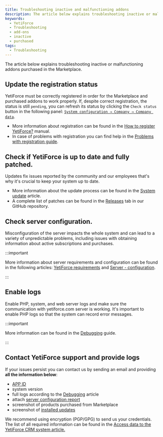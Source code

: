 ```yaml
---
title: Troubleshooting inactive and malfunctioning addons
description: The article below explains troubleshooting inactive or malfunctioning addons purchased in the Marketplace.
keywords:
  - YetiForce
  - Troubleshooting
  - add-ons
  - inactive
  - purchased
tags:
  - Troubleshooting
---
```


The article below explains troubleshooting inactive or malfunctioning addons purchased in the Marketplace.

## Update the registration status

YetiForce must be correctly registered in order for the Marketplace and purchased addons to work properly. If, despite correct registration, the status is still `pending`, you can refresh its status by clicking the `Check status` button in the following panel: [`System configuration → Company → Company data`](/administrator-guides/company/company-details/#check-status).

- More information about registration can be found in the [How to register YetiForce?](/administrator-guides/company/company-details/#how-to-register-yetiforce) manual.
- In case of problems with registration you can find help in the [Problems with registration guide](/administrator-guides/company/problems-with-system-registration/).

## Check if YetiForce is up to date and fully patched.

Updates fix issues reported by the community and our employees that's why it's crucial to keep your system up to date.

- More information about the update process can be found in the [System update](/administrator-guides/logs/updates/) article.
- A complete list of patches can be found in the [Releases](https://github.com/YetiForceCompany/YetiForceCRM/releases) tab in our GitHub repository.

## Check server configuration.

Misconfiguration of the server impacts the whole system and can lead to a variety of unpredictable problems, including issues with obtaining information about active subscriptions and purchases.

:::important

More information about server requirements and configuration can be found in the following articles: [YetiForce requirements](/introduction/requirements/) and [Server - configuration](/administrator-guides/logs/server-configuration).

:::

## Enable logs

Enable PHP, system, and web server logs and make sure the communication with yetiforce.com server is working. It's important to enable PHP logs so that the system can record error messages.

:::important

More information can be found in the [Debugging](/developer-guides/debug) guide.

:::

## Contact YetiForce support and provide logs

If your issues persist you can contact us by sending an email and providing **all the information below**:

- [APP ID](/administrator-guides/app-id/)
- system version
- full logs according to the [Debugging](/developer-guides/debug) article
- attach [server configuration report](/administrator-guides/logs/server-configuration/#download-configuration)
- screenshot of products purchased from Marketplace
- screenshot of [installed updates](/administrator-guides/logs/updates/#activities-during-the-update)

We recommend using encryption (PGP/GPG) to send us your credentials. The list of all required information can be found in the [Access data to the YetiForce CRM system article.](/developer-guides/github/access-data-to-YetiForce-system)

